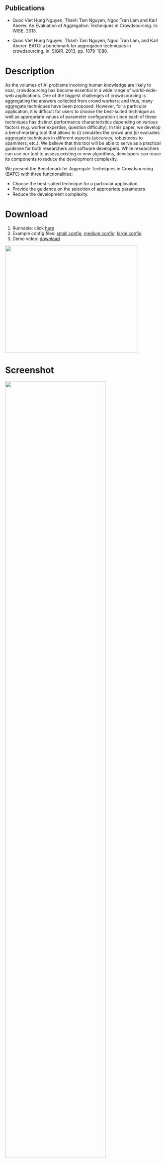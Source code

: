 ## Publications ##

  * Quoc Viet Hung Nguyen, Thanh Tam Nguyen, Ngoc Tran Lam and Karl Aberer. An Evaluation of Aggregation Techniques in Crowdsourcing. In: WISE. 2013.

  * Quoc Viet Hung Nguyen, Thanh Tam Nguyen, Ngoc Tran Lam, and Karl Aberer. BATC: a benchmark for aggregation techniques in crowdsourcing. In: SIGIR. 2013, pp. 1079-1080.



# Description #

As the volumes of AI problems involving human knowledge are likely to soar, crowdsourcing has become essential in a wide range of world-wide-web applications. One of the biggest challenges of crowdsourcing is aggregating the answers collected from crowd workers; and thus, many aggregate techniques have been proposed. However, for a particular application, it is difficult for users to choose the best-suited technique as well as appropriate values of parameter configuration since each of these techniques has distinct performance characteristics depending on various factors (e.g. worker expertise, question difficulty). In this paper, we develop a benchmarking tool that allows to (i) simulates the crowd and (ii) evaluates aggregate techniques in different aspects (accuracy, robustness to spammers, etc.). We believe that this tool will be able to serve as a practical guideline for both researchers and software developers. While researchers can use our tool to assess existing or new algorithms, developers can reuse its components to reduce the development complexity.

We present the Benchmark for Aggregate Techniques in Crowdsourcing (BATC) with three functionalities:

  * Choose the best-suited technique for a particular application.
  * Provide the guidance on the selection of appropriate parameters.
  * Reduce the development complexity.

# Download #
  1. Runnable: click [here](https://benchmarkcrowd.googlecode.com/files/win32.win32.x86.zip)
  1. Example config files: [small config](https://benchmarkcrowd.googlecode.com/files/small_config.txt), [medium config](https://benchmarkcrowd.googlecode.com/files/medium_config.txt), [large config](https://benchmarkcrowd.googlecode.com/files/large_config.txt)
  1. Demo video: [download](https://benchmarkcrowd.googlecode.com/files/CrowdBenchmark.mp4)

<a href='http://www.youtube.com/watch?feature=player_embedded&v=BbHLOPa4jwM' target='_blank'><img src='http://img.youtube.com/vi/BbHLOPa4jwM/0.jpg' width='425' height=344 /></a>

# Screenshot #

<img src='http://benchmarkcrowd.googlecode.com/files/GUI10.png' width='80%' />

# User Guide #

System requirements: JDK 1.6. or above

  * Step 0: Download runnable file.
  * Step 1: Load a config or input parameter for Crowd, Question, Factor, Metric and Algorithm sections.
  * Step 2: Run and evaluate the result of different algorithms.
  * Step 3: Change the config and re-run program. Arrange the views for comparison if necessary.

# Developer Guide #

This project is an Eclipse RCP applications based on Eclipse 4, therefore you will need Eclipse IDE and install Eclipse4 to deploy and launch the program. The detail steps are following:

  * Step 1: Check out the project from [svn](https://benchmarkcrowd.googlecode.com/svn/trunk/)
  * Step 2: Follow section 3 and section 4 in this tutorial: http://www.vogella.com/articles/EclipseRCP/article.html#tutorial_installation
  * Step 3: Import the project to Eclipse RCP
  * Step 4: Launch project (see section 5 in the Vogella tutorial above)

# Real-world datasets #
[Datasets for data integration domain](https://code.google.com/p/benchmarkcrowd/wiki/DataIntegrationDatasets)



# Report Issues #

Please follow this guideline: [Issue Tracking](https://code.google.com/p/benchmarkcrowd/wiki/EnabledIssueTracking)

# Contact #
Do Son Thanh [sonthanhdo2004@gmail.com](http://sonthanhdo2004@gmail.com)